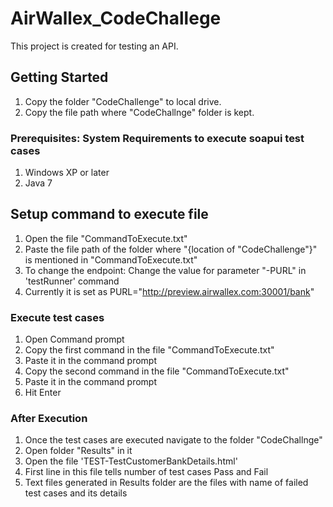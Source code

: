 # AirWallex_CodeChallege
This project is created for testing an API.
## Getting Started
  1. Copy the folder "CodeChallenge" to local drive. <br>
  2. Copy the file path where "CodeChallnge" folder is kept.

### Prerequisites: System Requirements to execute soapui test cases
  1. Windows XP or later <br>
  2. Java 7 <br>

## Setup command to execute file
  1. Open the file "CommandToExecute.txt" <br>
  2. Paste the file path of the folder where "{location of "CodeChallenge"}" is mentioned in "CommandToExecute.txt"
  3. To change the endpoint: Change the value for parameter "-PURL" in 'testRunner' command <br>
  4. Currently it is set as PURL="http://preview.airwallex.com:30001/bank" 
  
### Execute test cases
  1. Open Command prompt <br>
  2. Copy the first command in the file "CommandToExecute.txt" <br>
  3. Paste it in the command prompt <br>
  4. Copy the second command in the file "CommandToExecute.txt" <br>
  5. Paste it in the command prompt <br>
  6. Hit Enter
  
  ### After Execution
   1. Once the test cases are executed navigate to the folder "CodeChallnge" <br>
   2. Open folder "Results" in it <br>
   3. Open the file 'TEST-TestCustomerBankDetails.html' <br>
   4. First line in this file tells number of test cases Pass and Fail <br>
   5. Text files generated in Results folder are the files with name of failed test cases and its details
    
  
  
